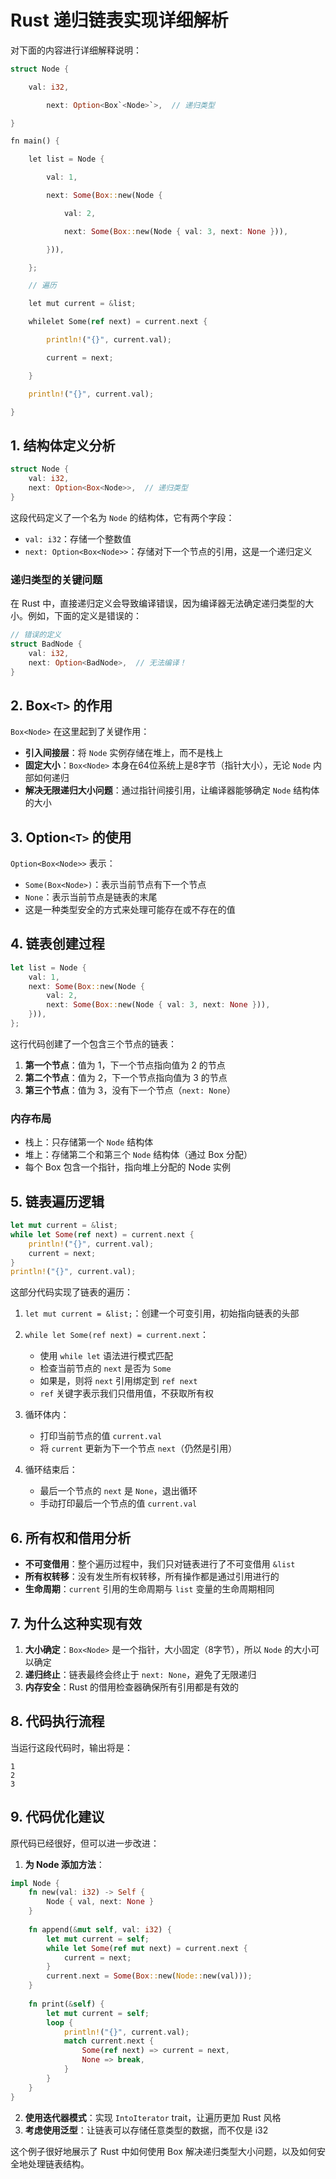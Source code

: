 # Rust 递归链表实现详细解析


对下面的内容进行详细解释说明：

```rust
struct Node {

	val: i32,

		next: Option<Box`<Node>`>,  // 递归类型

}

fn main() {

	let list = Node {

		val: 1,

		next: Some(Box::new(Node {

			val: 2,

			next: Some(Box::new(Node { val: 3, next: None })),

		})),

	};

	// 遍历

	let mut current = &list;

	whilelet Some(ref next) = current.next {

		println!("{}", current.val);

		current = next;

	}

	println!("{}", current.val);

}
```


## 1. 结构体定义分析

```rust
struct Node {
    val: i32,
    next: Option<Box<Node>>,  // 递归类型
}
```

这段代码定义了一个名为 `Node` 的结构体，它有两个字段：

- `val: i32`：存储一个整数值
- `next: Option<Box<Node>>`：存储对下一个节点的引用，这是一个递归定义

### 递归类型的关键问题

在 Rust 中，直接递归定义会导致编译错误，因为编译器无法确定递归类型的大小。例如，下面的定义是错误的：

```rust
// 错误的定义
struct BadNode {
    val: i32,
    next: Option<BadNode>,  // 无法编译！
}
```

## 2. Box`<T>` 的作用

`Box<Node>` 在这里起到了关键作用：

- **引入间接层**：将 `Node` 实例存储在堆上，而不是栈上
- **固定大小**：`Box<Node>` 本身在64位系统上是8字节（指针大小），无论 `Node` 内部如何递归
- **解决无限递归大小问题**：通过指针间接引用，让编译器能够确定 `Node` 结构体的大小

## 3. Option`<T>` 的使用

`Option<Box<Node>>` 表示：

- `Some(Box<Node>)`：表示当前节点有下一个节点
- `None`：表示当前节点是链表的末尾
- 这是一种类型安全的方式来处理可能存在或不存在的值

## 4. 链表创建过程

```rust
let list = Node {
    val: 1,
    next: Some(Box::new(Node {
        val: 2,
        next: Some(Box::new(Node { val: 3, next: None })),
    })),
};
```

这行代码创建了一个包含三个节点的链表：

1. **第一个节点**：值为 1，下一个节点指向值为 2 的节点
2. **第二个节点**：值为 2，下一个节点指向值为 3 的节点
3. **第三个节点**：值为 3，没有下一个节点（`next: None`）

### 内存布局

- 栈上：只存储第一个 `Node` 结构体
- 堆上：存储第二个和第三个 `Node` 结构体（通过 Box 分配）
- 每个 Box 包含一个指针，指向堆上分配的 Node 实例

## 5. 链表遍历逻辑

```rust
let mut current = &list;
while let Some(ref next) = current.next {
    println!("{}", current.val);
    current = next;
}
println!("{}", current.val);
```

这部分代码实现了链表的遍历：

1. `let mut current = &list;`：创建一个可变引用，初始指向链表的头部
2. `while let Some(ref next) = current.next`：

   - 使用 `while let` 语法进行模式匹配
   - 检查当前节点的 `next` 是否为 `Some`
   - 如果是，则将 `next` 引用绑定到 `ref next`
   - `ref` 关键字表示我们只借用值，不获取所有权
3. 循环体内：

   - 打印当前节点的值 `current.val`
   - 将 `current` 更新为下一个节点 `next`（仍然是引用）
4. 循环结束后：

   - 最后一个节点的 `next` 是 `None`，退出循环
   - 手动打印最后一个节点的值 `current.val`

## 6. 所有权和借用分析

- **不可变借用**：整个遍历过程中，我们只对链表进行了不可变借用 `&list`
- **所有权转移**：没有发生所有权转移，所有操作都是通过引用进行的
- **生命周期**：`current` 引用的生命周期与 `list` 变量的生命周期相同

## 7. 为什么这种实现有效

1. **大小确定**：`Box<Node>` 是一个指针，大小固定（8字节），所以 `Node` 的大小可以确定
2. **递归终止**：链表最终会终止于 `next: None`，避免了无限递归
3. **内存安全**：Rust 的借用检查器确保所有引用都是有效的

## 8. 代码执行流程

当运行这段代码时，输出将是：

```
1
2
3
```

## 9. 代码优化建议

原代码已经很好，但可以进一步改进：

1. **为 Node 添加方法**：

```rust
impl Node {
    fn new(val: i32) -> Self {
        Node { val, next: None }
    }
  
    fn append(&mut self, val: i32) {
        let mut current = self;
        while let Some(ref mut next) = current.next {
            current = next;
        }
        current.next = Some(Box::new(Node::new(val)));
    }
  
    fn print(&self) {
        let mut current = self;
        loop {
            println!("{}", current.val);
            match current.next {
                Some(ref next) => current = next,
                None => break,
            }
        }
    }
}
```

2. **使用迭代器模式**：实现 `IntoIterator` trait，让遍历更加 Rust 风格
3. **考虑使用泛型**：让链表可以存储任意类型的数据，而不仅是 i32

这个例子很好地展示了 Rust 中如何使用 Box 解决递归类型大小问题，以及如何安全地处理链表结构。
